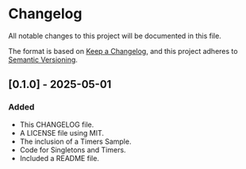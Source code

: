# Changelog

All notable changes to this project will be documented in this file.

The format is based on [Keep a Changelog](https://keepachangelog.com/en/1.1.0/),
and this project adheres to [Semantic Versioning](https://semver.org/spec/v2.0.0.html).

## [0.1.0] - 2025-05-01

### Added

- This CHANGELOG file.
- A LICENSE file using MIT.
- The inclusion of a Timers Sample.
- Code for Singletons and Timers.
- Included a README file.